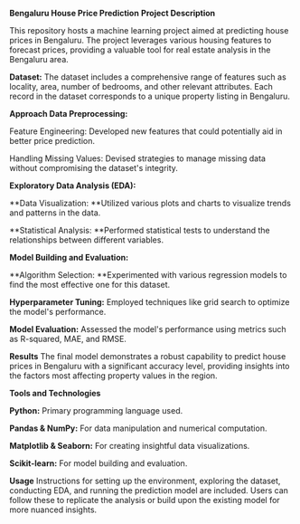 **Bengaluru House Price Prediction**
**Project Description**

This repository hosts a machine learning project aimed at predicting house prices in Bengaluru. The project leverages various housing features to forecast prices, providing a valuable tool for real estate analysis in the Bengaluru area.

**Dataset:** 
The dataset includes a comprehensive range of features such as locality, area, number of bedrooms, and other relevant attributes. Each record in the dataset corresponds to a unique property listing in Bengaluru.

**Approach
Data Preprocessing:**

Feature Engineering: Developed new features that could potentially aid in better price prediction.

Handling Missing Values: Devised strategies to manage missing data without compromising the dataset's integrity.

**Exploratory Data Analysis (EDA):**


**Data Visualization: **Utilized various plots and charts to visualize trends and patterns in the data.

**Statistical Analysis: **Performed statistical tests to understand the relationships between different variables.

**Model Building and Evaluation:**

**Algorithm Selection: **Experimented with various regression models to find the most effective one for this dataset.

**Hyperparameter Tuning:** Employed techniques like grid search to optimize the model's performance.

**Model Evaluation:** Assessed the model's performance using metrics such as R-squared, MAE, and RMSE.

**Results**
The final model demonstrates a robust capability to predict house prices in Bengaluru with a significant accuracy level, providing insights into the factors most affecting property values in the region.

**Tools and Technologies**

**Python:** Primary programming language used.

**Pandas & NumPy:** For data manipulation and numerical computation.

**Matplotlib & Seaborn:** For creating insightful data visualizations.

**Scikit-learn:** For model building and evaluation.

**Usage**
Instructions for setting up the environment, exploring the dataset, conducting EDA, and running the prediction model are included. Users can follow these to replicate the analysis or build upon the existing model for more nuanced insights.

